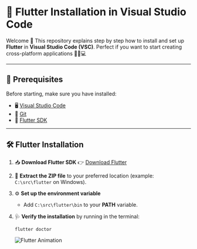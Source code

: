 # 🦋 Flutter Installation in Visual Studio Code

Welcome 👋
This repository explains step by step how to install and set up **Flutter** in **Visual Studio Code (VSC)**.
Perfect if you want to start creating cross-platform applications 🚀📱💻

---

## 📌 Prerequisites

Before starting, make sure you have installed:

* 🖥️ [Visual Studio Code](https://code.visualstudio.com/)
* 🔧 [Git](https://git-scm.com/downloads)
* 🦋 [Flutter SDK](https://docs.flutter.dev/get-started/install)

---

## 🛠️ Flutter Installation

1. 📥 **Download Flutter SDK**
   👉 [Download Flutter](https://docs.flutter.dev/get-started/install)

2. 📂 **Extract the ZIP file** to your preferred location
   (example: `C:\src\flutter` on Windows).

3. ⚙️ **Set up the environment variable**

   * Add `C:\src\flutter\bin` to your **PATH** variable.

4. 🩺 **Verify the installation** by running in the terminal:

   ```bash
   flutter doctor
   ```

   ![Flutter Animation](https://media.giphy.com/media/3o7TKtnuHOHHUjR38Y/giphy.gif)


